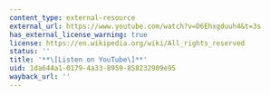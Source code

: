 ```yaml
---
content_type: external-resource
external_url: https://www.youtube.com/watch?v=D6Ehxgduuh4&t=3s
has_external_license_warning: true
license: https://en.wikipedia.org/wiki/All_rights_reserved
status: ''
title: '**\[Listen on YouTube\]**'
uid: 1da644a1-0179-4a33-8959-858232909e95
wayback_url: ''
---
```

